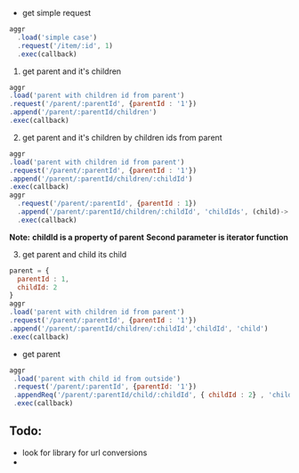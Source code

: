 -  get simple request 
```javascript 
aggr
  .load('simple case')
  .request('/item/:id', 1)
  .exec(callback)
````

1.  get parent and it's children 
```javascript 
aggr
.load('parent with children id from parent')
.request('/parent/:parentId', {parentId : '1'})
.append('/parent/:parentId/children')
.exec(callback)
```

2.  get parent and it's children by children ids from parent
```javascript 
aggr
.load('parent with children id from parent')
.request('/parent/:parentId', {parentId : '1'})
.append('/parent/:parentId/children/:childId')
.exec(callback)
aggr
  .request('/parent/:parentId', {parentId : 1})
  .append('/parent/:parentId/children/:childId', 'childIds', (child)-> return child.id)
  .exec(callback) 
```
**Note:**
**childId is a property of parent** 
**Second parameter is iterator function**

3.  get parent and child its child  
```javascript 
parent = {
  parentId : 1, 
  childId: 2 
}
aggr
.load('parent with children id from parent')
.request('/parent/:parentId', {parentId : '1'})
.append('/parent/:parentId/children/:childId','childId', 'child')
.exec(callback)
```
- get parent
```javascript 
aggr
 .load('parent with child id from outside')
 .request('/parent/:parentId', {parentId: '1'})
 .appendReq('/parent/:parentId/child/:childId', { childId : 2} , 'child')
 .exec(callback) 
 ``` 

## Todo: 
 - look for library for url conversions 
 - 
